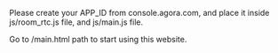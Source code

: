 Please create your APP_ID from console.agora.com, and place it inside js/room_rtc.js file, and js/main.js file.

Go to /main.html path to start using this website.

